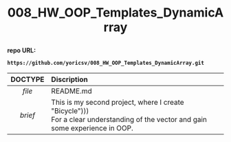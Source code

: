# <p align = center><b>008_HW_OOP_Templates_DynamicArray<b></p>
 
repo URL:
```
https://github.com/yoricsv/008_HW_OOP_Templates_DynamicArray.git
```

**DOCTYPE** | **Discription**
:---: | :---
*file* | README.md
*brief* |  This is my second project, where I create "Bicycle"))) <br/> For a clear understanding of the vector and gain some experience in OOP.
